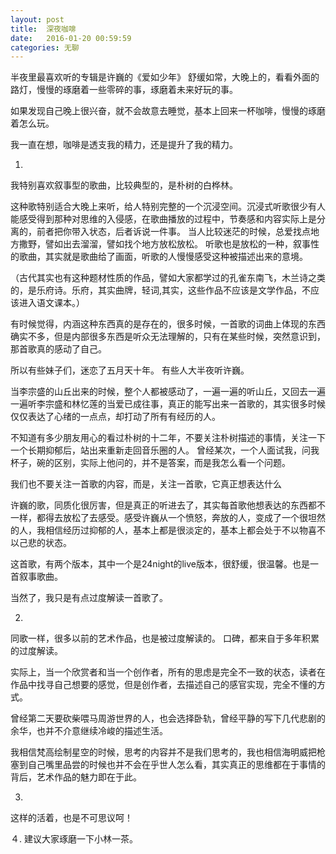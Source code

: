 ```yaml
---
layout: post
title:  深夜咖啡
date:   2016-01-20 00:59:59
categories: 无聊
---
```

半夜里最喜欢听的专辑是许巍的《爱如少年》
舒缓如常，大晚上的，看看外面的路灯，慢慢的琢磨着一些零碎的事，琢磨着未来好玩的事。

如果发现自己晚上很兴奋，就不会故意去睡觉，基本上回来一杯咖啡，慢慢的琢磨着怎么玩。

我一直在想，咖啡是透支我的精力，还是提升了我的精力。

1.

我特别喜欢叙事型的歌曲，比较典型的，是朴树的白桦林。

这种歌特别适合大晚上来听，给人特别完整的一个沉浸空间。沉浸式听歌很少有人能感受得到那种对思维的入侵感，在歌曲播放的过程中，节奏感和内容实际上是分离的，前者把你带入状态，后者诉说一件事。
当人比较迷茫的时候，总爱找点地方撒野，譬如出去溜溜，譬如找个地方放松放松。
听歌也是放松的一种，叙事性的歌曲，其实就是歌曲给了画面，听歌的人慢慢感受这种被描述出来的意境。

（古代其实也有这种题材性质的作品，譬如大家都学过的孔雀东南飞，木兰诗之类的，是乐府诗。乐府，其实曲牌，轻词,其实，这些作品不应该是文学作品，不应该进入语文课本。）

有时候觉得，内涵这种东西真的是存在的，很多时候，一首歌的词曲上体现的东西确实不多，但是内部很多东西是听众无法理解的，只有在某些时候，突然意识到，那首歌真的感动了自己。

所以有些妹子们，迷恋了五月天十年。
有些人大半夜听许巍。

当李宗盛的山丘出来的时候，整个人都被感动了，一遍一遍的听山丘，又回去一遍一遍听李宗盛和林忆莲的当爱已成往事，真正的能写出来一首歌的，其实很多时候仅仅表达了心绪的一点点，却打动了所有有经历的人。

不知道有多少朋友用心的看过朴树的十二年，不要关注朴树描述的事情，关注一下一个长期抑郁后，站出来重新走回音乐圈的人。
曾经某次，一个人面试我，问我杯子，碗的区别，实际上他问的，并不是答案，而是我怎么看一个问题。

我们也不要关注一首歌的内容，而是，关注一首歌，它真正想表达什么

许巍的歌，同质化很厉害，但是真正的听进去了，其实每首歌他想表达的东西都不一样，都得去放松了去感受。感受许巍从一个愤怒，奔放的人，变成了一个很坦然的人，我相信经历过抑郁的人，基本上都是很淡定的，基本上都会处于不以物喜不以己悲的状态。


这首歌，有两个版本，其中一个是24night的live版本，很舒缓，很温馨。也是一首叙事歌曲。

当然了，我只是有点过度解读一首歌了。

2.
同歌一样，很多以前的艺术作品，也是被过度解读的。
口碑，都来自于多年积累的过度解读。

实际上，当一个欣赏者和当一个创作者，所有的思虑是完全不一致的状态，读者在作品中找寻自己想要的感觉，但是创作者，去描述自己的感官实现，完全不懂的方式。

曾经第二天要砍柴喂马周游世界的人，也会选择卧轨，曾经平静的写下几代悲剧的余华，也并不介意继续冷峻的描述生活。

我相信梵高绘制星空的时候，思考的内容并不是我们思考的，我也相信海明威把枪塞到自己嘴里品尝的时候也并不会在乎世人怎么看，其实真正的思维都在于事情的背后，艺术作品的魅力即在于此。

3.
这样的活着，也是不可思议呵！


４.
建议大家琢磨一下小林一茶。